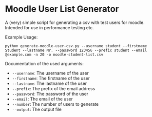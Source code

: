 # Moodle User List Generator

A (very) simple script for generating a csv with test users for moodle. Intended for use in performance testing etc.

Example Usage:

```
python generate-moodle-user-csv.py --username student --firstname Student --lastname Nr. --password 123456 --prefix student --email @example.com -n 20 -o moodle-student-list.csv
```

Documentation of the used arguments:
  -  `--username`: The username of the user
  -  `--firstname`: The firstname of the user
  -  `--lastname`: The lastname of the user
  -  `--prefix`: The prefix of the email address
  -  `--password`: The password of the user
  -  `--email`: The email of the user
  -  `--number`: The number of users to generate
  -  `--output`: The output file
